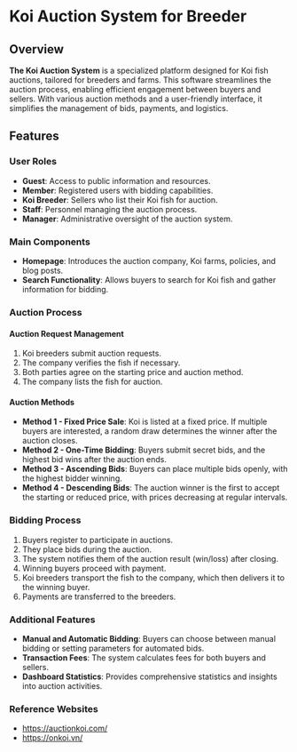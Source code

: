 # Koi Auction System for Breeder

## Overview
**The Koi Auction System** is a specialized platform designed for Koi fish auctions, tailored for breeders and farms. This software streamlines the auction process, enabling efficient engagement between buyers and sellers. With various auction methods and a user-friendly interface, it simplifies the management of bids, payments, and logistics.

## Features

### User Roles
- **Guest**: Access to public information and resources.
- **Member**: Registered users with bidding capabilities.
- **Koi Breeder**: Sellers who list their Koi fish for auction.
- **Staff**: Personnel managing the auction process.
- **Manager**: Administrative oversight of the auction system.

### Main Components
- **Homepage**: Introduces the auction company, Koi farms, policies, and blog posts.
- **Search Functionality**: Allows buyers to search for Koi fish and gather information for bidding.

### Auction Process

#### Auction Request Management
1. Koi breeders submit auction requests.
2. The company verifies the fish if necessary.
3. Both parties agree on the starting price and auction method.
4. The company lists the fish for auction.

#### Auction Methods
- **Method 1 - Fixed Price Sale**: Koi is listed at a fixed price. If multiple buyers are interested, a random draw determines the winner after the auction closes.
- **Method 2 - One-Time Bidding**: Buyers submit secret bids, and the highest bid wins after the auction ends.
- **Method 3 - Ascending Bids**: Buyers can place multiple bids openly, with the highest bidder winning.
- **Method 4 - Descending Bids**: The auction winner is the first to accept the starting or reduced price, with prices decreasing at regular intervals.

### Bidding Process
1. Buyers register to participate in auctions.
2. They place bids during the auction.
3. The system notifies them of the auction result (win/loss) after closing.
4. Winning buyers proceed with payment.
5. Koi breeders transport the fish to the company, which then delivers it to the winning buyer.
6. Payments are transferred to the breeders.

### Additional Features
- **Manual and Automatic Bidding**: Buyers can choose between manual bidding or setting parameters for automated bids.
- **Transaction Fees**: The system calculates fees for both buyers and sellers.
- **Dashboard Statistics**: Provides comprehensive statistics and insights into auction activities.

### Reference Websites
- https://auctionkoi.com/
- https://onkoi.vn/
